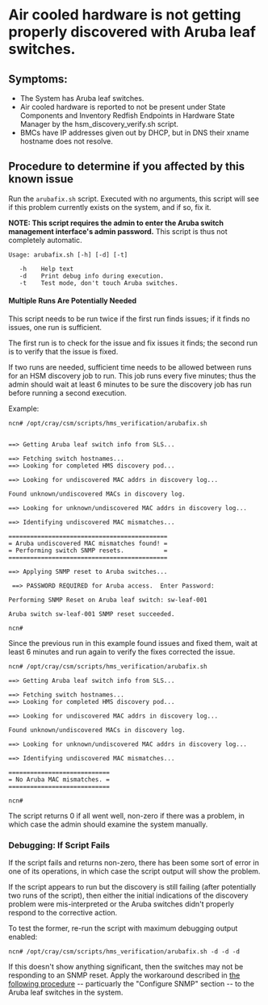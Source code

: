 # Air cooled hardware is not getting properly discovered with Aruba leaf switches.

## Symptoms:
   - The System has Aruba leaf switches.
   - Air cooled hardware is reported to not be present under State Components and Inventory Redfish Endpoints in Hardware State Manager by the hsm_discovery_verify.sh script.
   - BMCs have IP addresses given out by DHCP, but in DNS their xname hostname does not resolve.

## Procedure to determine if you affected by this known issue

Run the `arubafix.sh` script.  Executed with no arguments, this script will
see if this problem currently exists on the system, and if so, fix it.

**NOTE: This script requires the admin to enter the Aruba switch management interface's admin password.**  This script is thus not completely automatic.

```
Usage: arubafix.sh [-h] [-d] [-t]

   -h    Help text
   -d    Print debug info during execution.
   -t    Test mode, don't touch Aruba switches.
```

#### Multiple Runs Are Potentially Needed

This script needs to be run twice if the first run finds issues; if it finds no issues, one run is sufficient.  

The first run is to check for the issue and fix issues it finds; the second run is to verify that the issue is fixed.

If two runs are needed, sufficient time needs to be allowed between runs for an HSM discovery job to run.  This job runs every five minutes; thus the admin should wait at least 6 minutes to be sure the discovery job has run before running a second execution.

Example:

```
ncn# /opt/cray/csm/scripts/hms_verification/arubafix.sh

 
==> Getting Aruba leaf switch info from SLS...
 
==> Fetching switch hostnames...
==> Looking for completed HMS discovery pod...
 
==> Looking for undiscovered MAC addrs in discovery log...
 
Found unknown/undiscovered MACs in discovery log.
 
==> Looking for unknown/undiscovered MAC addrs in discovery log...
 
==> Identifying undiscovered MAC mismatches...
 
============================================
= Aruba undiscovered MAC mismatches found! =
= Performing switch SNMP resets.           =
============================================
 
==> Applying SNMP reset to Aruba switches...
 
 ==> PASSWORD REQUIRED for Aruba access.  Enter Password:  

Performing SNMP Reset on Aruba leaf switch: sw-leaf-001
 
Aruba switch sw-leaf-001 SNMP reset succeeded.

ncn#
```

Since the previous run in this example found issues and fixed them, wait at least 6 minutes and run again to verify the fixes corrected the issue.

```
ncn# /opt/cray/csm/scripts/hms_verification/arubafix.sh

==> Getting Aruba leaf switch info from SLS...
 
==> Fetching switch hostnames...
==> Looking for completed HMS discovery pod...
 
==> Looking for undiscovered MAC addrs in discovery log...
 
Found unknown/undiscovered MACs in discovery log.
 
==> Looking for unknown/undiscovered MAC addrs in discovery log...
 
==> Identifying undiscovered MAC mismatches...

============================
= No Aruba MAC mismatches. =
============================

ncn#
```

The script returns 0 if all went well, non-zero if there was a problem, in which case the admin should examine the system manually.

### Debugging: If Script Fails

If the script fails and returns non-zero, there has been some sort of error in
one of its operations, in which case the script output will show the problem.

If the script appears to run but the discovery is still failing (after 
potentially two runs of the script), then either the initial indications of 
the discovery problem were mis-interpreted or the Aruba switches didn't 
properly respond to the corrective action.

To test the former, re-run the script with maximum debugging output enabled:

```
ncn# /opt/cray/csm/scripts/hms_verification/arubafix.sh -d -d -d
```

If this doesn't show anything significant, then the switches may not be 
responding to an SNMP reset.  Apply the workaround described 
in [the following procedure](../../install/aruba_snmp_known_issue_10_06_0010.md) 
-- particuarly the "Configure SNMP" section -- to the Aruba leaf switches in the system.

